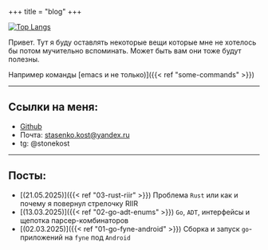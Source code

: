 +++
title = "blog"
+++

[![Top Langs](https://github-readme-stats.vercel.app/api/top-langs/?username=Stasenko-Konstantin&langs_count=8&layout=compact&theme=dark&exclude_repo=my-blog)](https://github.com/Stasenko-Konstantin)

Привет. Тут я буду оставлять некоторые вещи которые мне не хотелось бы потом мучительно вспоминать. Может быть вам они тоже будут полезны.

Например команды [emacs и не только)]({{< ref "some-commands" >}})

---

## Ссылки на меня:
- [Github](https://github.com/Stasenko-Konstantin)
- Почта: stasenko.kost@yandex.ru
- tg: @stonekost

---

## Посты:
- [(21.05.2025)]({{< ref "03-rust-riir" >}}) Проблема `Rust` или как и почему я повернул стрелочку RIIR
- [(13.03.2025)]({{< ref "02-go-adt-enums" >}}) `Go`, `ADT`, интерфейсы и щепотка парсер-комбинаторов
- [(02.03.2025)]({{< ref "01-go-fyne-android" >}}) Сборка и запуск `go`-приложений на `fyne` под `Android`
